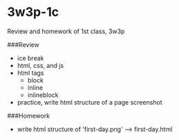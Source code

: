 # 3w3p-1c
Review and homework of 1st class, 3w3p

###Review
- ice break
- html, css, and js
- html tags
  - block
  - inline
  - inlineblock
- practice, write html structure of a page screenshot

###Homework
- write html structure of 'first-day.png'  --> first-day.html
